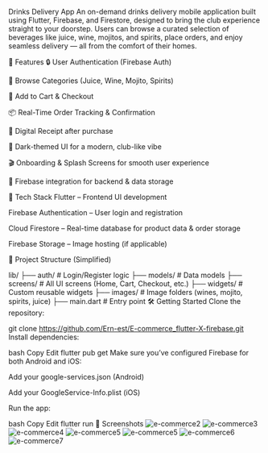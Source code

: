  Drinks Delivery App
An on-demand drinks delivery mobile application built using Flutter, Firebase, and Firestore, designed to bring the club experience straight to your doorstep. Users can browse a curated selection of beverages like juice, wine, mojitos, and spirits, place orders, and enjoy seamless delivery — all from the comfort of their homes.

🚀 Features
🔒 User Authentication (Firebase Auth)

🍹 Browse Categories (Juice, Wine, Mojito, Spirits)

🛒 Add to Cart & Checkout

📦 Real-Time Order Tracking & Confirmation

🧾 Digital Receipt after purchase

🌙 Dark-themed UI for a modern, club-like vibe

🎬 Onboarding & Splash Screens for smooth user experience

🔔 Firebase integration for backend & data storage

🔧 Tech Stack
Flutter – Frontend UI development

Firebase Authentication – User login and registration

Cloud Firestore – Real-time database for product data & order storage

Firebase Storage – Image hosting (if applicable)

📂 Project Structure (Simplified)

lib/
├── auth/           # Login/Register logic
├── models/         # Data models
├── screens/        # All UI screens (Home, Cart, Checkout, etc.)
├── widgets/        # Custom reusable widgets
├── images/         # Image folders (wines, mojito, spirits, juice)
├── main.dart       # Entry point
🛠️ Getting Started
Clone the repository:

git clone https://github.com/Ern-est/E-commerce_flutter-X-firebase.git
Install dependencies:

bash
Copy
Edit
flutter pub get
Make sure you’ve configured Firebase for both Android and iOS:

Add your google-services.json (Android)

Add your GoogleService-Info.plist (iOS)

Run the app:

bash
Copy
Edit
flutter run
📱 Screenshots
![e-commerce2](https://github.com/user-attachments/assets/2ddd9675-2a39-4bc4-8821-9e4b8ad2fe65)
![e-commerce3](https://github.com/user-attachments/assets/c4d3765b-2bdf-4aa7-ab08-ac4a03e91eaa)
![e-commerce4](https://github.com/user-attachments/assets/396e912f-d488-47a3-991b-556f41b70708)
![e-commerce5](https://github.com/user-attachments/assets/1c99b709-c16f-4e8c-856d-888a7300c663)
![e-commerce5](https://github.com/user-attachments/assets/ce2e6753-d781-48ce-ac95-1d9a0af2dabf) 
![e-commerce6](https://github.com/user-attachments/assets/7f0f1a61-d0f4-4365-aafb-2d1224dd3277) 
![e-commerce7](https://github.com/user-attachments/assets/7c829d22-629a-42ad-96d1-f25166897bd5)
